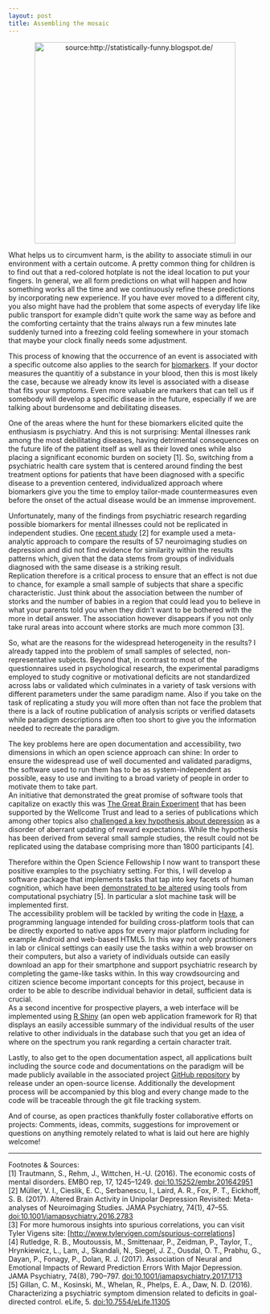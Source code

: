 ```yaml
---
layout: post
title: Assembling the mosaic
---
```

<p align="center">
 <a href="http://statistically-funny.blogspot.de/" target="_blank">
  <img src="{{ site.baseurl }}/public/images/Cause-and-effect.jpg" alt="source:http://statistically-funny.blogspot.de/" width="400">
 </a>
</p>


What helps us to circumvent harm, is the ability to associate stimuli in our environment with a certain outcome. A pretty common thing for children is to find out that a red-colored hotplate is not the ideal location to put your fingers. In general, we all form predictions on what will happen and how something works all the time and we continuously refine these predictions by incorporating new experience. If you have ever moved to a different city, you also might have had the problem that some aspects of everyday life like public transport for example didn't quite work the same way as before and the comforting certainty that the trains always run a few minutes late suddenly turned into a freezing cold feeling somewhere in your stomach that maybe your clock finally needs some adjustment.

This process of knowing that the occurrence of an event is associated with a specific outcome also applies to the search for [biomarkers](https://en.wikipedia.org/wiki/Biomarker). If your doctor measures the quantitiy of a substance in your blood, then this is most likely the case, because we already know its level is associated with a disease that fits your symptoms. Even more valuable are markers that can tell us if somebody will develop a specific disease in the future, especially if we are talking about burdensome and debilitating diseases.

One of the areas where the hunt for these biomarkers elicited quite the enthusiasm is psychiatry. And this is not surprising: Mental illnesses rank among the most debilitating diseases, having detrimental consequences on the future life of the patient itself as well as their loved ones while also placing a significant economic burden on society [1\]. So, switching from a psychiatric health care system that is centered around finding the best treatment options for patients that have been diagnosed with a specific disease to a prevention centered, individualized approach where biomarkers give you the time to employ tailor-made countermeasures even before the onset of the actual disease would be an immense improvement.

Unfortunately, many of the findings from psychiatric research regarding possible biomarkers for mental illnesses could not be replicated in independent studies. One [recent study](https://doi.org/10.1001/jamapsychiatry.2016.2783) [2\] for example used a meta-analytic approach to compare the results of 57 neuroimaging studies on depression and did not find evidence for similarity within the results patterns which, given that the data stems from groups of individuals diagnosed with the same disease is a striking result.   
Replication therefore is a critical process to ensure that an effect is not due to chance, for example a small sample of subjects that share a specific characteristic. Just think about the association between the number of storks and the number of babies in a region that could lead you to believe in what your parents told you when they didn't want to be bothered with the more in detail answer. The association however disappears if you not only take rural areas into account where storks are much more common [3\]. 

So, what are the reasons for the widespread heterogeneity in the results? I already tapped into the problem of small samples of selected, non-representative subjects. Beyond that, in contrast to most of the questionnaires used in psychological research, the experimental paradigms employed to study cognitive or motivational deficits are not standardized across labs or validated which culminates in a variety of task versions with different parameters under the same paradigm name. Also if you take on the task of replicating a study you will more often than not face the problem that there is a lack of routine publication of analysis scripts or verified datasets while paradigm descriptions are often too short to give you the information needed to recreate the paradigm.

The key problems here are open documentation and accessibility, two dimensions in which an open science approach can shine: In order to ensure the widespread use of well documented and validated paradigms, the software used to run them has to be as system-independent as possible, easy to use and inviting to a broad variety of people in order to motivate them to take part.  
An initiative that demonstrated the great promise of software tools that capitalize on exactly this was [The Great Brain Experiment](http://www.thegreatbrainexperiment.com/) that has been supported by the Wellcome Trust and lead to a series of publications which among other topics also [challenged a key hypothesis about depression](https://doi.org/10.1001/jamapsychiatry.2017.1713) as a disorder of aberrant updating of reward expectations. While the hypothesis has been derived from several small sample studies, the result could not be replicated using the database comprising more than 1800 participants [4\].

Therefore within the Open Science Fellowship I now want to transport these positive examples to the psychiatry setting. For this, I will develop a software package that implements tasks that tap into key facets of human cognition, which have been [demonstrated to be altered](https://doi.org/10.7554/eLife.11305) using tools from computational psychiatry [5\]. In particular a slot machine task will be implemented first.  
The accessibility problem will be tackled by writing the code in [Haxe](https://haxe.org/), a programming language intended for building cross-platform tools that can be directly exported to native apps for every major platform including for example Android and web-based HTML5. In this way not only practitioners in lab or clinical settings can easily use the tasks within a web browser on their computers, but also a variety of individuals outside can easily download an app for their smartphone and support psychiatric research by completing the game-like tasks within. In this way crowdsourcing and citizen science become important concepts for this project, because in order to be able to describe individual behavior in detail, sufficient data is crucial.  
As a second incentive for prospective players, a web interface will be implemented using [R Shiny](https://shiny.rstudio.com/) (an open web application framework for R\) that displays an easily accessible summary of the individual results of the user relative to other individuals in the database such that you get an idea of where on the spectrum you rank regarding a certain character trait.

Lastly, to also get to the open documentation aspect, all applications built including the source code and documentations on the paradigm will be made publicly available in the associated project [GitHub repository](https://github.com/VTeckentrup/mind-mosaic) by release under an open-source license. Additionally the development process will be accompanied by this blog and every change made to the code will be traceable through the git file tracking system.

And of course, as open practices thankfully foster collaborative efforts on projects: Comments, ideas, commits, suggestions for improvement or questions on anything remotely related to what is laid out here are highly welcome!

-----
Footnotes & Sources:  
[1\] Trautmann, S., Rehm, J., Wittchen, H.-U. (2016). The economic costs of mental disorders. EMBO rep, 17, 1245–1249. [doi:10.15252/embr.201642951](https://doi.org/10.15252/embr.201642951)  
[2\] Müller, V. I., Cieslik, E. C., Serbanescu, I., Laird, A. R., Fox, P. T., Eickhoff, S. B. (2017). Altered Brain Activity in Unipolar Depression Revisited: Meta-analyses of Neuroimaging Studies. JAMA Psychiatry, 74(1), 47–55. [doi:10.1001/jamapsychiatry.2016.2783](https://doi.org/10.1001/jamapsychiatry.2016.2783)  
[3\] For more humorous insights into spurious correlations, you can visit Tyler Vigens site: [http://www.tylervigen.com/spurious-correlations]  
[4\] Rutledge, R. B., Moutoussis, M., Smittenaar, P., Zeidman, P., Taylor, T., Hrynkiewicz, L., Lam, J., Skandali, N., Siegel, J. Z., Ousdal, O. T., Prabhu, G., Dayan, P., Fonagy, P., Dolan, R. J. (2017). Association of Neural and Emotional Impacts of Reward Prediction Errors With Major Depression. JAMA Psychiatry, 74(8), 790–797. [doi:10.1001/jamapsychiatry.2017.1713](https://doi.org/10.1001/jamapsychiatry.2017.1713)  
[5\] Gillan, C. M., Kosinski, M., Whelan, R., Phelps, E. A., Daw, N. D. (2016). Characterizing a psychiatric symptom dimension related to deficits in goal-directed control. eLife, 5. [doi:10.7554/eLife.11305](https://doi.org/10.7554/eLife.11305)
